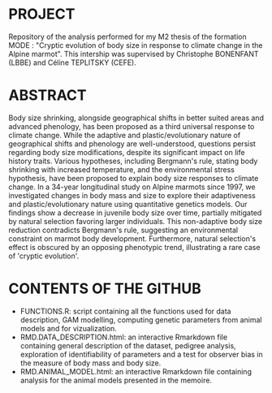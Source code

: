 # PROJECT
Repository of the analysis performed for my M2 thesis of the formation MODE : "Cryptic evolution of body size in response to climate change in the Alpine marmot". This intership was supervised by Christophe BONENFANT (LBBE) and Céline TEPLITSKY (CEFE). 

# ABSTRACT
Body size shrinking, alongside geographical shifts in better suited areas and advanced phenology, has been proposed as a third universal response to climate change. While the adaptive and plastic/evolutionary nature of geographical shifts and phenology are well-understood, questions persist regarding body size modifications, despite its significant impact on life history traits. Various hypotheses, including Bergmann's rule, stating body shrinking with increased temperature, and the environmental stress hypothesis, have been proposed to explain body size responses to climate change. In a 34-year longitudinal study on Alpine marmots since 1997, we investigated changes in body mass and size to explore their adaptiveness and plastic/evolutionary nature using quantitative genetics models. Our findings show a decrease in juvenile body size over time, partially mitigated by natural selection favoring larger individuals. This non-adaptive body size reduction contradicts Bergmann's rule, suggesting an environmental constraint on marmot body development. Furthermore, natural selection's effect is obscured by an opposing phenotypic trend, illustrating a rare case of 'cryptic evolution'.

# CONTENTS OF THE GITHUB
- FUNCTIONS.R: script containing all the functions used for data description, GAM modelling, computing genetic parameters from animal models and for vizualization. 
- RMD.DATA_DESCRIPTION.html: an interactive Rmarkdown file containing general description of the dataset, pedigree analysis, exploration of identifiability of parameters and a test for observer bias in the measure of body mass and body size.
- RMD.ANIMAL_MODEL.html: an interactive Rmarkdown file containing analysis for the animal models presented in the memoire.
